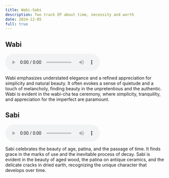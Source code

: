 ```yaml
---
title: Wabi-Sabi
description: Two track EP about time, necessity and worth
date: 2024-12-05
full: true
---
```


## Wabi

<audio controls>
  <source src="https://db.chromatone.center/assets/dafae736-72b1-4fc2-974a-40eb965c2be4/1.Wabi.mp3" type="audio/mpeg">
  Here should be music. 13 minutes of good music to get immersed into.
</audio>

Wabi emphasizes understated elegance and a refined appreciation for simplicity and natural beauty. It often evokes a sense of quietude and a touch of melancholy, finding beauty in the unpretentious and the authentic. Wabi is evident in the wabi-cha tea ceremony, where simplicity, tranquility, and appreciation for the imperfect are paramount.

## Sabi

<audio controls>
  <source src="https://db.chromatone.center/assets/81a6da69-dd30-476e-97a4-eac7dad952f4/2.Sabi.mp3" type="audio/mpeg">
  Here should be music. 11 minutes of good music to get immersed into.
</audio>

Sabi celebrates the beauty of age, patina, and the passage of time. It finds grace in the marks of use and the inevitable process of decay. Sabi is evident in the beauty of aged wood, the patina on antique ceramics, and the delicate cracks in dried earth, recognizing the unique character that develops over time.
